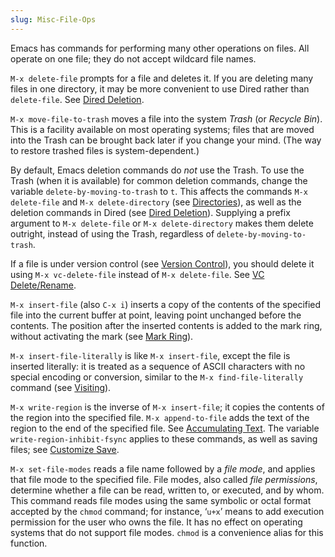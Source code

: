 ```yaml
---
slug: Misc-File-Ops
---
```


Emacs has commands for performing many other operations on files. All operate on one file; they do not accept wildcard file names.

`M-x delete-file` prompts for a file and deletes it. If you are deleting many files in one directory, it may be more convenient to use Dired rather than `delete-file`. See [Dired Deletion](/docs/emacs/Dired-Deletion).

`M-x move-file-to-trash` moves a file into the system *Trash* (or *Recycle Bin*). This is a facility available on most operating systems; files that are moved into the Trash can be brought back later if you change your mind. (The way to restore trashed files is system-dependent.)

By default, Emacs deletion commands do *not* use the Trash. To use the Trash (when it is available) for common deletion commands, change the variable `delete-by-moving-to-trash` to `t`. This affects the commands `M-x delete-file` and `M-x delete-directory` (see [Directories](/docs/emacs/Directories)), as well as the deletion commands in Dired (see [Dired Deletion](/docs/emacs/Dired-Deletion)). Supplying a prefix argument to `M-x delete-file` or `M-x delete-directory` makes them delete outright, instead of using the Trash, regardless of `delete-by-moving-to-trash`.

If a file is under version control (see [Version Control](/docs/emacs/Version-Control)), you should delete it using `M-x vc-delete-file` instead of `M-x delete-file`. See [VC Delete/Rename](/docs/emacs/VC-Delete_002fRename).

`M-x insert-file` (also `C-x i`) inserts a copy of the contents of the specified file into the current buffer at point, leaving point unchanged before the contents. The position after the inserted contents is added to the mark ring, without activating the mark (see [Mark Ring](/docs/emacs/Mark-Ring)).

`M-x insert-file-literally` is like `M-x insert-file`, except the file is inserted literally: it is treated as a sequence of ASCII characters with no special encoding or conversion, similar to the `M-x find-file-literally` command (see [Visiting](/docs/emacs/Visiting)).

`M-x write-region` is the inverse of `M-x insert-file`; it copies the contents of the region into the specified file. `M-x append-to-file` adds the text of the region to the end of the specified file. See [Accumulating Text](/docs/emacs/Accumulating-Text). The variable `write-region-inhibit-fsync` applies to these commands, as well as saving files; see [Customize Save](/docs/emacs/Customize-Save).

`M-x set-file-modes` reads a file name followed by a *file mode*, and applies that file mode to the specified file. File modes, also called *file permissions*, determine whether a file can be read, written to, or executed, and by whom. This command reads file modes using the same symbolic or octal format accepted by the `chmod` command; for instance, ‘`u+x`’ means to add execution permission for the user who owns the file. It has no effect on operating systems that do not support file modes. `chmod` is a convenience alias for this function.
